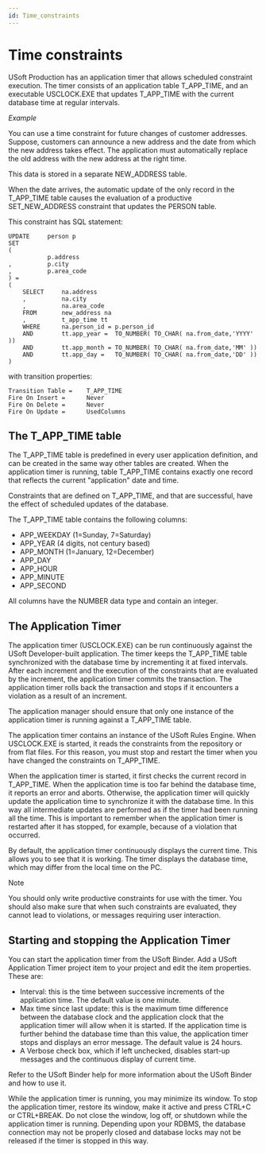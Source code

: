 ```yaml
---
id: Time_constraints
---
```


# Time constraints

USoft Production has an application timer that allows scheduled constraint execution. The timer consists of an application table T_APP_TIME, and an executable USCLOCK.EXE that updates T_APP_TIME with the current database time at regular intervals.

*Example*

You can use a time constraint for future changes of customer addresses. Suppose, customers can announce a new address and the date from which the new address takes effect. The application must automatically replace the old address with the new address at the right time.

This data is stored in a separate NEW_ADDRESS table.

When the date arrives, the automatic update of the only record in the T_APP_TIME table causes the evaluation of a productive SET_NEW_ADDRESS constraint that updates the PERSON table.

This constraint has SQL statement:

```
UPDATE     person p
SET     
(
           p.address
,          p.city
,          p.area_code
) =
(
    SELECT     na.address
    ,          na.city
    ,          na.area_code
    FROM       new_address na
    ,          t_app_time tt
    WHERE      na.person_id = p.person_id
    AND        tt.app_year =  TO_NUMBER( TO_CHAR( na.from_date,'YYYY' ))     
    AND        tt.app_month = TO_NUMBER( TO_CHAR( na.from_date,'MM' ))
    AND        tt.app_day =   TO_NUMBER( TO_CHAR( na.from_date,'DD' ))
)
```

with transition properties:

```
Transition Table =    T_APP_TIME
Fire On Insert =      Never
Fire On Delete =      Never
Fire On Update =      UsedColumns
```

## The T_APP_TIME table

The T_APP_TIME table is predefined in every user application definition, and can be created in the same way other tables are created. When the application timer is running, table T_APP_TIME contains exactly one record that reflects the current "application" date and time.

Constraints that are defined on T_APP_TIME, and that are successful, have the effect of scheduled updates of the database.

The T_APP_TIME table contains the following columns:

- APP_WEEKDAY (1=Sunday, 7=Saturday)
- APP_YEAR (4 digits, not century based)
- APP_MONTH (1=January, 12=December)
- APP_DAY
- APP_HOUR
- APP_MINUTE
- APP_SECOND

All columns have the NUMBER data type and contain an integer.

## The Application Timer

The application timer (USCLOCK.EXE) can be run continuously against the USoft Developer-built application. The timer keeps the T_APP_TIME table synchronized with the database time by incrementing it at fixed intervals. After each increment and the execution of the constraints that are evaluated by the increment, the application timer commits the transaction. The application timer rolls back the transaction and stops if it encounters a violation as a result of an increment.

The application manager should ensure that only one instance of the application timer is running against a T_APP_TIME table.

The application timer contains an instance of the USoft Rules Engine. When USCLOCK.EXE is started, it reads the constraints from the repository or from flat files. For this reason, you must stop and restart the timer when you have changed the constraints on T_APP_TIME.

When the application timer is started, it first checks the current record in T_APP_TIME. When the application time is too far behind the database time, it reports an error and aborts. Otherwise, the application timer will quickly update the application time to synchronize it with the database time. In this way all intermediate updates are performed as if the timer had been running all the time. This is important to remember when the application timer is restarted after it has stopped, for example, because of a violation that occurred.

By default, the application timer continuously displays the current time. This allows you to see that it is working. The timer displays the database time, which may differ from the local time on the PC.

> [!NOTE]
> You should only write productive constraints for use with the timer. You should also make sure that when such constraints are evaluated, they cannot lead to violations, or messages requiring user interaction.

## Starting and stopping the Application Timer

You can start the application timer from the USoft Binder. Add a USoft Application Timer project item to your project and edit the item properties. These are:

- Interval: this is the time between successive increments of the application time. The default value is one minute.
- Max time since last update: this is the maximum time difference between the database clock and the application clock that the application timer will allow when it is started. If the application time is further behind the database time than this value, the application timer stops and displays an error message. The default value is 24 hours.
- A Verbose check box, which if left unchecked, disables start-up messages and the continuous display of current time.

Refer to the USoft Binder help for more information about the USoft Binder and how to use it.

While the application timer is running, you may minimize its window. To stop the application timer, restore its window, make it active and press CTRL+C or CTRL+BREAK. Do not close the window, log off, or shutdown while the application timer is running. Depending upon your RDBMS, the database connection may not be properly closed and database locks may not be released if the timer is stopped in this way.

 